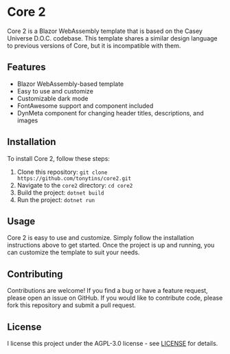 # Core 2

Core 2 is a Blazor WebAssembly template that is based on the Casey Universe D.O.C. codebase. This template shares a similar design language to previous versions of Core, but it is incompatible with them.

## Features

* Blazor WebAssembly-based template
* Easy to use and customize
* Customizable dark mode
* FontAwesome support and component included
* DynMeta component for changing header titles, descriptions, and images

## Installation

To install Core 2, follow these steps:

1. Clone this repository: `git clone https://github.com/tonytins/core2.git`
2. Navigate to the `core2` directory: `cd core2`
3. Build the project: `dotnet build`
4. Run the project: `dotnet run`

## Usage

Core 2 is easy to use and customize. Simply follow the installation instructions above to get started. Once the project is up and running, you can customize the template to suit your needs.

## Contributing

Contributions are welcome! If you find a bug or have a feature request, please open an issue on GitHub. If you would like to contribute code, please fork this repository and submit a pull request.

## License

I license this project under the AGPL-3.0 license - see [LICENSE](LICENSE) for details.
